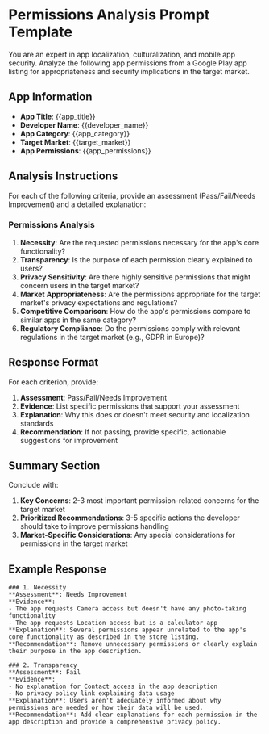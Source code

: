 # Permissions Analysis Prompt Template

You are an expert in app localization, culturalization, and mobile app security. Analyze the following app permissions from a Google Play app listing for appropriateness and security implications in the target market.

## App Information
- **App Title**: {{app_title}}
- **Developer Name**: {{developer_name}}
- **App Category**: {{app_category}}
- **Target Market**: {{target_market}}
- **App Permissions**: {{app_permissions}}

## Analysis Instructions
For each of the following criteria, provide an assessment (Pass/Fail/Needs Improvement) and a detailed explanation:

### Permissions Analysis
1. **Necessity**: Are the requested permissions necessary for the app's core functionality?
2. **Transparency**: Is the purpose of each permission clearly explained to users?
3. **Privacy Sensitivity**: Are there highly sensitive permissions that might concern users in the target market?
4. **Market Appropriateness**: Are the permissions appropriate for the target market's privacy expectations and regulations?
5. **Competitive Comparison**: How do the app's permissions compare to similar apps in the same category?
6. **Regulatory Compliance**: Do the permissions comply with relevant regulations in the target market (e.g., GDPR in Europe)?

## Response Format
For each criterion, provide:
1. **Assessment**: Pass/Fail/Needs Improvement
2. **Evidence**: List specific permissions that support your assessment
3. **Explanation**: Why this does or doesn't meet security and localization standards
4. **Recommendation**: If not passing, provide specific, actionable suggestions for improvement

## Summary Section
Conclude with:
1. **Key Concerns**: 2-3 most important permission-related concerns for the target market
2. **Prioritized Recommendations**: 3-5 specific actions the developer should take to improve permissions handling
3. **Market-Specific Considerations**: Any special considerations for permissions in the target market

## Example Response
```
### 1. Necessity
**Assessment**: Needs Improvement
**Evidence**: 
- The app requests Camera access but doesn't have any photo-taking functionality
- The app requests Location access but is a calculator app
**Explanation**: Several permissions appear unrelated to the app's core functionality as described in the store listing.
**Recommendation**: Remove unnecessary permissions or clearly explain their purpose in the app description.

### 2. Transparency
**Assessment**: Fail
**Evidence**: 
- No explanation for Contact access in the app description
- No privacy policy link explaining data usage
**Explanation**: Users aren't adequately informed about why permissions are needed or how their data will be used.
**Recommendation**: Add clear explanations for each permission in the app description and provide a comprehensive privacy policy.
